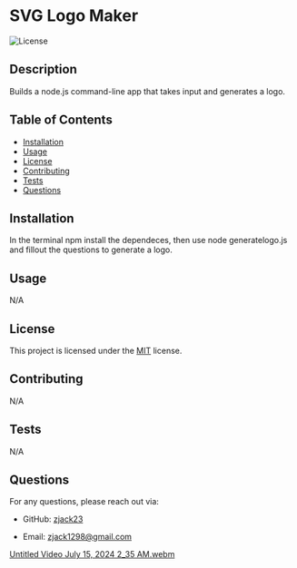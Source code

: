 # SVG Logo Maker

![License](https://img.shields.io/badge/License-MIT-brightgreen.svg)

## Description

Builds a node.js command-line app that takes input and generates a logo.  

## Table of Contents

- [Installation](#installation)
- [Usage](#usage)
- [License](#license)
- [Contributing](#contributing)
- [Tests](#tests)
- [Questions](#questions)

## Installation

In the terminal npm install the dependeces, then use node generatelogo.js and fillout the questions to generate a logo. 

## Usage

N/A

## License

This project is licensed under the [MIT](https://opensource.org/licenses/MIT) license.

## Contributing

N/A

## Tests

N/A

## Questions

For any questions, please reach out via:

- GitHub: [zjack23](https://github.com/zjack23)

- Email: [zjack1298@gmail.com](mailto:zjack1298@gmail.com)

[Untitled Video July 15, 2024 2_35 AM.webm](https://github.com/user-attachments/assets/af0300f7-5f01-4e31-9591-b82a5a17821b)
